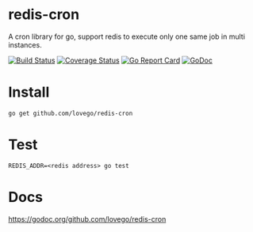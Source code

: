 # redis-cron
A cron library for go, support redis to execute only one same job in multi instances.

[![Build Status](https://travis-ci.org/lovego/redis-cron.svg?branch=master)](https://travis-ci.org/lovego/redis-cron)
[![Coverage Status](https://coveralls.io/repos/github/lovego/redis-cron/badge.svg?branch=master)](https://coveralls.io/github/lovego/redis-cron?branch=master)
[![Go Report Card](https://goreportcard.com/badge/github.com/lovego/redis-cron)](https://goreportcard.com/report/github.com/lovego/redis-cron)
[![GoDoc](https://godoc.org/github.com/lovego/redis-cron?status.svg)](https://godoc.org/github.com/lovego/redis-cron)

# Install 
`go get github.com/lovego/redis-cron`

# Test
`REDIS_ADDR=<redis address> go test`

# Docs
https://godoc.org/github.com/lovego/redis-cron
